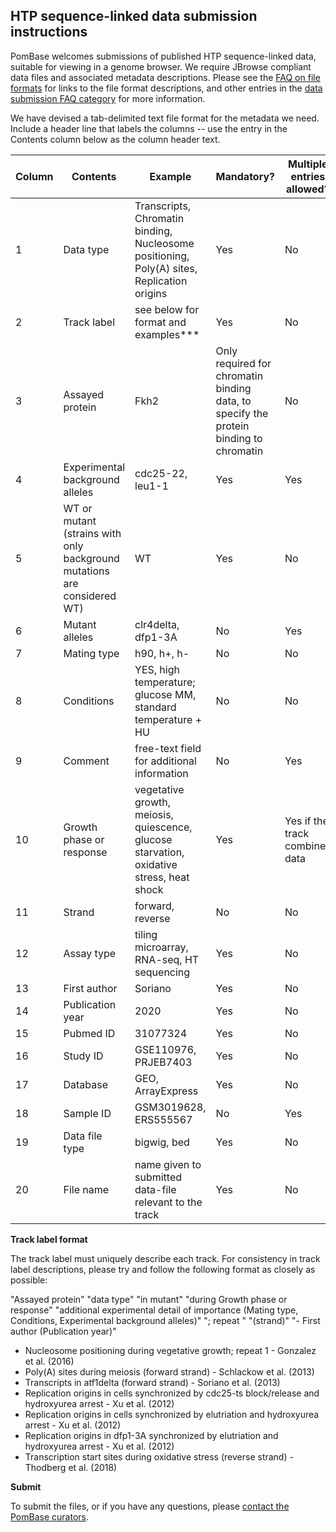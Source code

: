 ## HTP sequence-linked data submission instructions

PomBase welcomes submissions of published HTP sequence-linked data,
suitable for viewing in a genome browser. We require JBrowse compliant
data files and associated metadata descriptions. Please see the [FAQ
on file formats](/faq/what-file-formats-can-i-use-submit-high-throughput-data)
for links to the file format descriptions, and other entries in the
[data submission FAQ category](https://www.pombase.org/faq/data-submission-and-formats) 
for more information.
    
We have devised a tab-delimited text file format for the metadata we
need. Include a header line that labels the columns -- use the entry
in the Contents column below as the column header text.

Column | Contents | Example | Mandatory? | Multiple entries allowed?
-------|----------|---------|------------|--------------------------
1 | Data type | Transcripts, Chromatin binding, Nucleosome positioning, Poly(A) sites, Replication origins | Yes | No
2 | Track label | see below for format and examples***  | Yes | No
3 | Assayed protein | Fkh2 | Only required for chromatin binding data, to specify the protein binding to chromatin | No
4 | Experimental background alleles | cdc25-22, leu1-1 | Yes | Yes
5 | WT or mutant (strains with only background mutations are considered WT) | WT | Yes | No
6 | Mutant alleles | clr4delta, dfp1-3A | No | Yes
7 | Mating type | h90, h+, h- | No | No
8 | Conditions | YES, high temperature; glucose MM, standard temperature + HU | No | No
9 | Comment | free-text field for additional information | No | Yes
10 | Growth phase or response | vegetative growth, meiosis,  quiescence, glucose starvation, oxidative stress, heat shock | Yes | Yes if the track combines data
11 | Strand | forward, reverse | No | No
12 | Assay type | tiling microarray, RNA-seq, HT sequencing  | Yes | No
13 | First author | Soriano | Yes | No
14 | Publication year | 2020 | Yes | No
15 | Pubmed ID | 31077324 | Yes | No
16 | Study ID | GSE110976, PRJEB7403| Yes | No
17 | Database | GEO, ArrayExpress | Yes | No
18 | Sample ID | GSM3019628, ERS555567 | No | Yes
19 | Data file type | bigwig, bed | Yes | No
20 | File name | name given to submitted data-file relevant to the track | Yes | No

**Track label format**

The track label must uniquely describe each track. For consistency in track label descriptions, please try and follow the following format as closely as possible: 

"Assayed protein" "data type" "in mutant" "during Growth phase or response" "additional experimental detail of importance (Mating type, Conditions, Experimental background alleles)" "; repeat " "(strand)" "- First author (Publication year)"

 * Nucleosome positioning during vegetative growth; repeat 1 - Gonzalez et al. (2016)
 * Poly(A) sites during meiosis (forward strand) - Schlackow et al. (2013)
 * Transcripts in atf1delta (forward strand) - Soriano et al. (2013)
 * Replication origins in cells synchronized by cdc25-ts block/release and hydroxyurea arrest - Xu et al. (2012)
 * Replication origins in cells synchronized by elutriation and hydroxyurea arrest - Xu et al. (2012)
 * Replication origins in dfp1-3A synchronized by elutriation and hydroxyurea arrest - Xu et al. (2012)
 * Transcription start sites during oxidative stress (reverse strand) - Thodberg et al. (2018)

**Submit**

To submit the files, or if you have any questions, please [contact the PomBase curators](mailto:helpdesk@pombase.org).
